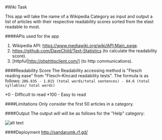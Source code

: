 #Wiki Task

This app will take the name of a Wikipedia Category as input and output a list of articles with their respective readability scores sorted from the elast readable to most.

####APIs used for the app
1. Wikipedia API: https://www.mediawiki.org/wiki/API:Main_page.
2. https://github.com/DaveChild/Text-Statistics (to calculate the readability score).
3. [httpful|http://phphttpclient.com/] (to http communications).

####Readability Score
The Readability accessing method is "Flesch reading ease" from "Flesch–Kincaid readability tests".
The formula is as follows:
```206.835 - 1.015 (total words/total sentences) - 84.6 (total syllables/ total words)```

*0 - Difficult to read
*100 - Easy to read

####Limitations
Only consider the first 50 articles in a category.

####Output
The output will will be as follows for the "Help" category:

![alt text](https://github.com/sandarumk/WikiTask/blob/master/wiki.PNG)

####Deployment
http://sandarumk.rf.gd/


